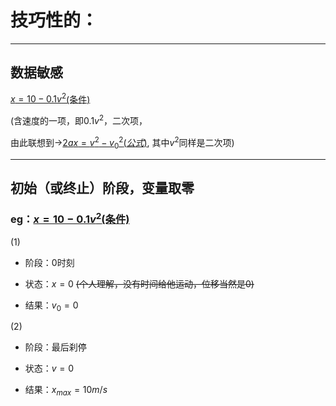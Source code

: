 # **技巧性的：**
----
## **数据敏感** 

[$x=10-0.1v^2$(条件)]()

(含速度的一项，即$0.1v^2$，二次项，

由此联想到→[$2ax=v^2-v_0^2(公式)$](), 
其中$v^2$同样是二次项)


----
## **初始（或终止）阶段，变量取零**

### eg：[$x=10-0.1v^2$(条件)]()
(1)
- 阶段：0时刻

- 状态：$x=0$ ~~(个人理解，没有时间给他运动，位移当然是0)~~

- 结果：$v_0=0$

(2)
- 阶段：最后刹停

- 状态：$v=0$

- 结果：$x$<sub>$max$</sub>$=10m/s$

